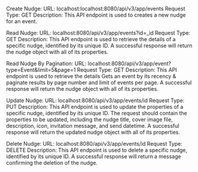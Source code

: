 Create Nudge:
URL: localhost:localhost:8080/api/v3/app/events
Request Type: GET
Description: This API endpoint is used to creates a new nudge for an event.


Read Nudge:
URL: localhost:8080/api/v3/app/events?id=_id
Request Type: GET
Description: This API endpoint is used to retrieve the details of a specific nudge, identified by its unique ID. A successful response will return the nudge object with all of its properties.


Read Nudge By Pagination:
URL: localhost:8080/api/v3/app/event?type=Event&limit=5&page=1
Request Type: GET
Description: This API endpoint is used to retrieve the details Gets an event by its recency & paginate results by page number and limit of events per page. A successful response will return the nudge object with all of its properties.


Update Nudge:
URL: localhost:8080/api/v3/app/events/id
Request Type: PUT
Description: This API endpoint is used to update the properties of a specific nudge, identified by its unique ID. The request should contain the properties to be updated, including the nudge title, cover image file, description, icon, invitation message, and send datetime. A successful response will return the updated nudge object with all of its properties.


Delete Nudge:
URL: localhost:8080/api/v3/app/events/id
Request Type: DELETE
Description: This API endpoint is used to delete a specific nudge, identified by its unique ID. A successful response will return a message confirming the deletion of the nudge.